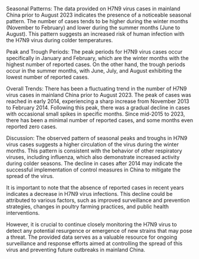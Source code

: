 Seasonal Patterns:
The data provided on H7N9 virus cases in mainland China prior to August 2023 indicates the presence of a noticeable seasonal pattern. The number of cases tends to be higher during the winter months (November to February) and lower during the summer months (June to August). This pattern suggests an increased risk of human infection with the H7N9 virus during colder temperatures.

Peak and Trough Periods:
The peak periods for H7N9 virus cases occur specifically in January and February, which are the winter months with the highest number of reported cases. On the other hand, the trough periods occur in the summer months, with June, July, and August exhibiting the lowest number of reported cases.

Overall Trends:
There has been a fluctuating trend in the number of H7N9 virus cases in mainland China prior to August 2023. The peak of cases was reached in early 2014, experiencing a sharp increase from November 2013 to February 2014. Following this peak, there was a gradual decline in cases with occasional small spikes in specific months. Since mid-2015 to 2023, there has been a minimal number of reported cases, and some months even reported zero cases.

Discussion:
The observed pattern of seasonal peaks and troughs in H7N9 virus cases suggests a higher circulation of the virus during the winter months. This pattern is consistent with the behavior of other respiratory viruses, including influenza, which also demonstrate increased activity during colder seasons. The decline in cases after 2014 may indicate the successful implementation of control measures in China to mitigate the spread of the virus.

It is important to note that the absence of reported cases in recent years indicates a decrease in H7N9 virus infections. This decline could be attributed to various factors, such as improved surveillance and prevention strategies, changes in poultry farming practices, and public health interventions.

However, it is crucial to continue closely monitoring the H7N9 virus to detect any potential resurgence or emergence of new strains that may pose a threat. The provided data serves as a valuable resource for ongoing surveillance and response efforts aimed at controlling the spread of this virus and preventing future outbreaks in mainland China.